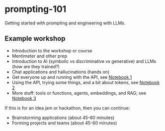 # prompting-101

Getting started with prompting and engineering with LLMs.

## Example workshop

- Introduction to the workshop or course
- Mentimeter and other prep
- Introduction to AI (symbolic vs discriminative vs generative) and LLMs (how are they trained?)
- Chat applications and hallucinations (hands on)
- Get everyone up and running with the API, see [Notebook 1](notebooks/1-Intro-to-LLM-development.ipynb)
- Using the API, trying some things, and a bit about tokens, see [Notebook 2](notebooks/2-Prompt-engineering.ipynb)
- More stuff: tools or functions, agents, embeddings, and RAG; see [Notebook 3](notebooks/3-Developing-solutions.ipynb)

If this is for an idea jam or hackathon, then you can continue:

- Brainstorming applications (about 45-60 minutes)
- Forming projects and teams (about 45-60 minutes)
